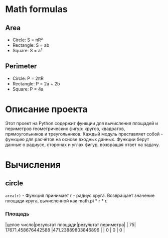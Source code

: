 # Math formulas
## Area
- Circle: S = πR²
- Rectangle: S = ab
- Square: S = a²

## Perimeter
- Circle: P = 2πR
- Rectangle: P = 2a + 2b
- Square: P = 4a
# Описание проекта
 Этот проект на Python содержит функции для вычисления площадей и периметров геометрических фигур: кругов, квадратов, прямоугольников и треугольников. Каждый модуль преставляет собой - функцию для расчётов на основе входных данных. Функции берут данные о радиусе, сторонах и углах фигур, возвращая ответ на задачу.
# Вычисления
## circle 
 `area(r)` - Функция принимает r - радиус круга. Возвращает значение площади круга, вычисленной как math.pi * r * r.
### Площадь
|целое число|результат площади|результат периметра|
| 75| 17671.458676442588 |471.23889803846896 |
| 0 | 0 | 0 |

